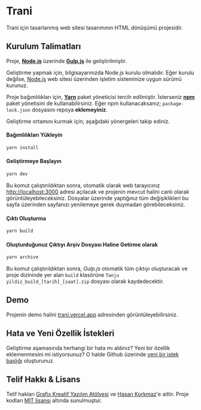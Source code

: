 # Trani

Trani için tasarlanmış web sitesi tasarımının HTML dönüşümü projesidir.

## Kurulum Talimatları

Proje, **[Node.js](https://nodejs.org/)** üzerinde **[Gulp.js](https://gulpjs.com/)** ile geliştirilmiştir.

Geliştirme yapmak için, bilgisayarınızda Node.js kurulu olmalıdır. Eğer kurulu değilse, [Node.js](https://nodejs.org/) web sitesi üzerinden işletim sisteminize uygun sürümü kurunuz.

Proje bağımlılıkları için, **[Yarn](https://yarnpkg.com/)** paket yöneticisi tercih edilmiştir. İsterseniz **[npm](https://nodejs.org/)** paket yönetisini de kullanabilirsiniz. Eğer npm kullanacaksanız; `package-lock.json` dosyasını repoya **eklemeyiniz**.

Geliştirme ortamını kurmak için; aşağıdaki yönergeleri takip ediniz.

#### Bağımlılıkları Yükleyin

```bash
yarn install
```

#### Geliştirmeye Başlayın

```bash
yarn dev
```

Bu komut çalıştırıldıktan sonra, otomatik olarak web tarayıcınız <http://localhost:3000> adresi açılacak ve projenin mevcut halini canlı olarak görüntüleyebileceksiniz. Dosyalar üzerinde yaptığınız tüm değişiklikleri bu sayfa üzerinden sayfanızı yenilemeye gerek duymadan görebileceksiniz.

#### Çıktı Oluşturma

```bash
yarn build
```

#### Oluşturduğunuz Çıktıyı Arşiv Dosyası Haline Getirme olarak

```bash
yarn archive
```

Bu komut çalıştırıldıktan sonra, _Gulp.js_ otomatik tüm çıktıyı oluşturacak ve proje dizininde yer alan `build` klasörüne `Tanju yildiz_build_[tarih]_[saat].zip` dosyası olarak kaydedecektir.

## Demo

Projenin demo halini [trani.vercel.app](https://trani.vercel.app) adresinden görüntüleyebilirsiniz.

## Hata ve Yeni Özellik İstekleri

Geliştirme aşamasında herhangi bir hata mı aldınız? Yeni bir özellik eklemenmesini mi istiyorsunuz? O halde Github üzerinde [yeni bir istek başlığı](https://github.com/grafixcw/masirdoor/issues/new) oluşturunuz.

## Telif Hakkı & Lisans

Telif hakları [Grafix Kreatif Yazılım Atölyesi](http://grafix.com.tr) ve [Hasan Korkmaz](https://github.com/Korkihasan)'e aittir. Proje kodları [MIT lisansı](https://github.com/grafixcw/masirdoor/blob/master/LICENSE) altında sunulmuştur.
